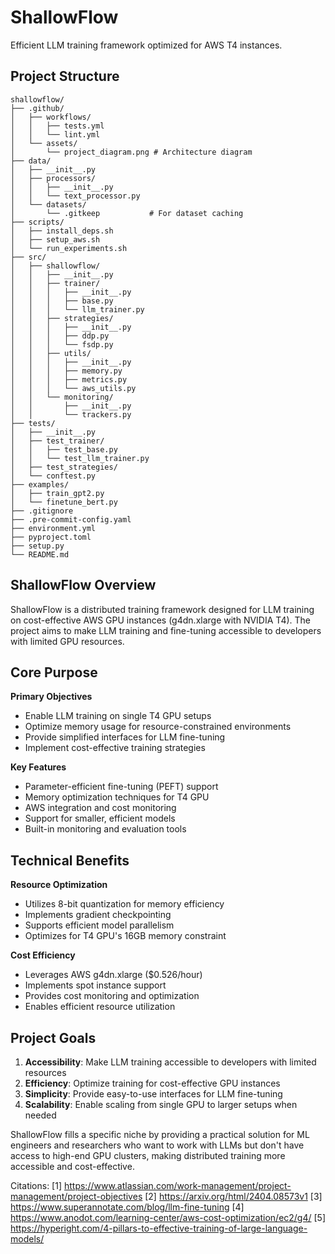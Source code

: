 # ShallowFlow

Efficient LLM training framework optimized for AWS T4 instances.

## Project Structure

```plaintext
shallowflow/
├── .github/
│   ├── workflows/
│   │   ├── tests.yml          
│   │   └── lint.yml           
│   └── assets/
│       └── project_diagram.png # Architecture diagram
├── data/
│   ├── __init__.py
│   ├── processors/
│   │   ├── __init__.py
│   │   └── text_processor.py
│   └── datasets/
│       └── .gitkeep           # For dataset caching
├── scripts/
│   ├── install_deps.sh
│   ├── setup_aws.sh
│   └── run_experiments.sh
├── src/
│   ├── shallowflow/
│   │   ├── __init__.py
│   │   ├── trainer/
│   │   │   ├── __init__.py
│   │   │   ├── base.py
│   │   │   └── llm_trainer.py
│   │   ├── strategies/
│   │   │   ├── __init__.py
│   │   │   ├── ddp.py
│   │   │   └── fsdp.py
│   │   ├── utils/
│   │   │   ├── __init__.py
│   │   │   ├── memory.py
│   │   │   ├── metrics.py
│   │   │   └── aws_utils.py
│   │   └── monitoring/
│   │       ├── __init__.py
│   │       └── trackers.py
├── tests/
│   ├── __init__.py
│   ├── test_trainer/
│   │   ├── test_base.py
│   │   └── test_llm_trainer.py
│   ├── test_strategies/
│   └── conftest.py
├── examples/
│   ├── train_gpt2.py
│   └── finetune_bert.py
├── .gitignore
├── .pre-commit-config.yaml
├── environment.yml
├── pyproject.toml
├── setup.py
└── README.md
```

## ShallowFlow Overview

ShallowFlow is a distributed training framework designed for LLM training on cost-effective AWS GPU instances (g4dn.xlarge with NVIDIA T4). The project aims to make LLM training and fine-tuning accessible to developers with limited GPU resources.

## Core Purpose

**Primary Objectives**
- Enable LLM training on single T4 GPU setups
- Optimize memory usage for resource-constrained environments
- Provide simplified interfaces for LLM fine-tuning
- Implement cost-effective training strategies

**Key Features**
- Parameter-efficient fine-tuning (PEFT) support
- Memory optimization techniques for T4 GPU
- AWS integration and cost monitoring
- Support for smaller, efficient models
- Built-in monitoring and evaluation tools

## Technical Benefits

**Resource Optimization**
- Utilizes 8-bit quantization for memory efficiency
- Implements gradient checkpointing
- Supports efficient model parallelism
- Optimizes for T4 GPU's 16GB memory constraint

**Cost Efficiency**
- Leverages AWS g4dn.xlarge ($0.526/hour)
- Implements spot instance support
- Provides cost monitoring and optimization
- Enables efficient resource utilization

## Project Goals

1. **Accessibility**: Make LLM training accessible to developers with limited resources
2. **Efficiency**: Optimize training for cost-effective GPU instances
3. **Simplicity**: Provide easy-to-use interfaces for LLM fine-tuning
4. **Scalability**: Enable scaling from single GPU to larger setups when needed

ShallowFlow fills a specific niche by providing a practical solution for ML engineers and researchers who want to work with LLMs but don't have access to high-end GPU clusters, making distributed training more accessible and cost-effective.

Citations:
[1] https://www.atlassian.com/work-management/project-management/project-objectives
[2] https://arxiv.org/html/2404.08573v1
[3] https://www.superannotate.com/blog/llm-fine-tuning
[4] https://www.anodot.com/learning-center/aws-cost-optimization/ec2/g4/
[5] https://hyperight.com/4-pillars-to-effective-training-of-large-language-models/